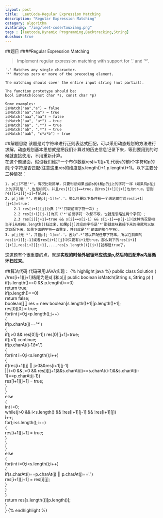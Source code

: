 ```yaml
---
layout: post
title:  LeetCode-Regular Expression Matching
description: "Regular Expression Matching"
category: algorithm
avatarimg: "/img/leet-code/touxiang.png"
tags : [leetcode,Dynamic Programming,Backtracking,String]
duoshuo: true
---
```

##题目
####Regular Expression Matching
>Implement regular expression matching with support for '.' and '*'.
>
	'.' Matches any single character.
	'*' Matches zero or more of the preceding element.
>
	The matching should cover the entire input string (not partial).
>
	The function prototype should be:
	bool isMatch(const char *s, const char *p)
>
	Some examples:
	isMatch("aa","a") → false
	isMatch("aa","aa") → true
	isMatch("aaa","aa") → false
	isMatch("aa", "a*") → true
	isMatch("aa", ".*") → true
	isMatch("ab", ".*") → true
	isMatch("aab", "c*a*b") → true

<!-- more -->

##解题思路
该题是对字符串进行正则表达式匹配，可以采用动态规划的方法进行求解。动态规划基本思想就是把我们计算过的历史信息记录下来，等到要用到的时候就直接使用，不用重新计算。  
在这个题里面，假设我们维护一个布尔数组res[i+1][j+1],代表s的前i个字符和p的前j个字符是否匹配(注意这里res的维度是s.length()+1,p.length()+1)。以下主要分三种情况：  
	 
	1. p[j]不是'*'。情况比较简单，只要判断如果当前s的i和p的j上的字符一样（如果有p在j上的字符是'.',也是相同），并且res[i][j]==true，则res[i+1][j+1]也为true，否则res[i+1][j+1]=false; 
	2. p[j]是'*'，但是p[j-1]!='.'。那么只要以下条件有一个满足即可对res[i+1][j+1]=true： 
    	2.1 res[i+1][j]为真（'*'只取前面字符一次）; 
    	2.2 res[i+1][j-1]为真（'*'前面字符一次都不取，也就是忽略这两个字符）; 
        2.3 res[i][j+1]=true && s[i]==s[i-1] && s[i-1]==p[j-1](这种情况是相当于i从0到s.length()扫过来，如果p[j]对应的字符是‘*’那就意味着接下来的串就可以依次匹配下来，如果下面的字符一直重复，并且就是‘*’前面的那个字符）。 
	3. p[j]是'*'，并且p[j-1]=='.'。因为".*"可以匹配任意字符串，所以在前面的res[i+1][j-1]或者res[i+1][j]中只要有i+1是true，那么剩下的res[i+1][j+1],res[i+2][j+1],...,res[s.length()][j+1]就都是true了。 
这道题有个很重要的点，就是**实现的时候外层循环应该是p,然后待匹配串s内层循环扫过来**。

##算法代码
代码采用JAVA实现：
{% highlight java %}
public class Solution {
    //res[i+1][j+1]结尾为是s[i]和p[j]
   public boolean isMatch(String s, String p) {  
        if(s.length()==0 && p.length()==0)  
            return true;  
        if(p.length()==0)  
            return false;  
        boolean[][] res = new boolean[s.length()+1][p.length()+1];  
        res[0][0] = true;  
        for(int j=0;j<p.length();j++)  
        {  
            if(p.charAt(j)=='*')  
            {  
                if(j>0 && res[0][j-1]) res[0][j+1]=true;  
                if(j<1) continue;  
                if(p.charAt(j-1)!='.')  
                {  
                    for(int i=0;i<s.length();i++)  
                    {  
                        if(res[i+1][j] || j>0&&res[i+1][j-1]   
                        || i>0 && j>0 && res[i][j+1]&&s.charAt(i)==s.charAt(i-1)&&s.charAt(i-1)==p.charAt(j-1))  
                            res[i+1][j+1] = true;  
                    }  
                }  
                else  
                {  
                    int i=0;  
                    while(j>0 && i<s.length() && !res[i+1][j-1] && !res[i+1][j])  
                        i++;  
                    for(;i<s.length();i++)  
                    {  
                        res[i+1][j+1] = true;  
                    }  
                }  
            }  
            else  
            {  
                for(int i=0;i<s.length();i++)  
                {  
                    if(s.charAt(i)==p.charAt(j) || p.charAt(j)=='.')  
                        res[i+1][j+1] = res[i][j];  
                }  
            }  
        }  
        return res[s.length()][p.length()];  
    }  
}
{% endhighlight %}

